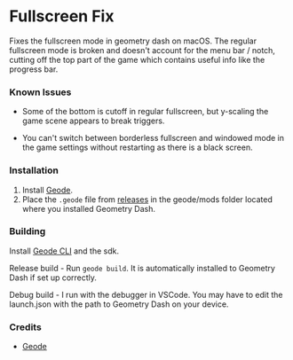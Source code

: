 # Fullscreen Fix

Fixes the fullscreen mode in geometry dash on macOS. The regular fullscreen mode is broken and doesn't account for 
the menu bar / notch, cutting off the top part of the game which contains useful info like the progress bar.

### Known Issues

- Some of the bottom is cutoff in regular fullscreen, but y-scaling the game scene appears to break triggers.

- You can't switch between borderless fullscreen and windowed mode in the game settings without restarting as 
there is a black screen.

### Installation

1. Install [Geode](https://geode-sdk.org/).
2. Place the `.geode` file from [releases](https://github.com/Moebits/Fullscreen-Fix/releases) in the geode/mods folder located where you installed Geometry Dash.

### Building

Install [Geode CLI](https://docs.geode-sdk.org/getting-started/geode-cli) and the sdk.

Release build - Run `geode build`. It is automatically installed to Geometry Dash if set up correctly.

Debug build - I run with the debugger in VSCode. You may have to edit the launch.json with the path to Geometry Dash on your device.

### Credits

- [Geode](https://geode-sdk.org/)